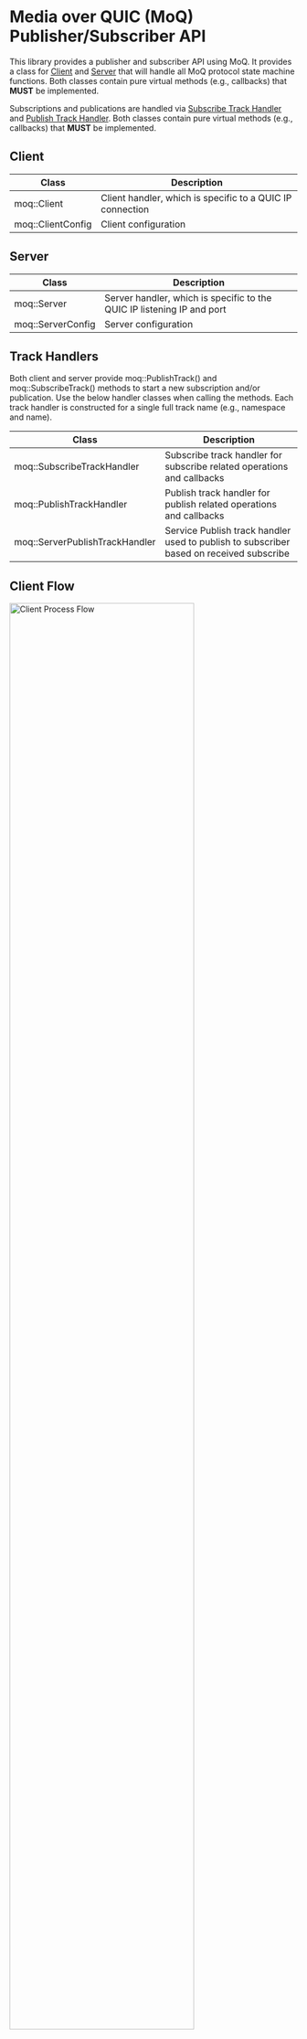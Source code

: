 # Media over QUIC (MoQ) Publisher/Subscriber API

This library provides a publisher and subscriber API using MoQ. It provides
a class for [Client](#moq::Client) and [Server](#moq::Server) that
will handle all MoQ protocol state machine functions. Both classes contain pure virtual methods (e.g., callbacks)
that **MUST** be implemented. 

Subscriptions and publications are handled via [Subscribe Track Handler](#moq::SubscribeTrackHandler) 
and [Publish Track Handler](#moq::PublishTrackHandler). Both classes contain pure virtual methods
(e.g., callbacks) that **MUST** be implemented.

## Client

 Class                        | Description                                               
------------------------------|-----------------------------------------------------------
 moq::Client       | Client handler, which is specific to a QUIC IP connection 
 moq::ClientConfig | Client configuration                                      

## Server

 Class                        | Description                                                            
------------------------------|------------------------------------------------------------------------
 moq::Server       | Server handler, which is specific to the QUIC IP listening IP and port 
 moq::ServerConfig | Server configuration                                                   

## Track Handlers

Both client and server provide moq::PublishTrack() and moq::SubscribeTrack()
methods to start a new subscription and/or publication. Use the below handler classes when calling
the methods. Each track handler is constructed for a single full track name (e.g., namespace and name).

 Class                          | Description                                                            
--------------------------------|------------------------------------------------------------------------
 moq::SubscribeTrackHandler     | Subscribe track handler for subscribe related operations and callbacks 
 moq::PublishTrackHandler       | Publish track handler for publish related operations and callbacks     
 moq::ServerPublishTrackHandler | Service Publish track handler used to publish to subscriber based on received subscribe     

## Client Flow
<img src="../images/MoQ-client-api.png" alt="Client Process Flow" style="height: auto; width:80%"/>

## Server Flow

## Documentation Links

* [API Process Flows](../MoQ-api-process-flows.html)
* [MoQ Implementation Details](https://github.com/Quicr/libquicr/blob/main/docs/moq-implementation.md)
* Quick Start
